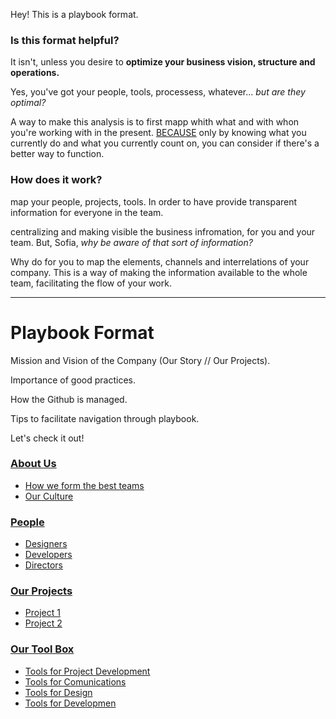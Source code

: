 Hey! This is a playbook format. 

### Is this format helpful?

It isn't, unless you desire to **optimize your business vision, structure and operations.**

Yes, you've got your people, tools, processess, whatever... *but are they optimal?* 

A way to make this analysis is to first mapp whith what and with whon you're working with in the present. [BECAUSE](https://www.youtube.com/watch?v=CvBfHwUxHIk) only by knowing what you currently do and what you currently count on, you can consider if there's a better way to function. 

### How does it work?

map your people, projects, tools. In order to have provide transparent information for everyone in the team. 

centralizing and making visible the business infromation, for you and your team. But, Sofia, *why be aware of that sort of information?* 

Why do for you to map the elements, channels and interrelations of your company. This is a way of making the information available to the whole team, facilitating the flow of your work.

--- 

# Playbook Format

Mission and Vision of the Company (Our Story // Our Projects).

Importance of good practices.

How the Github is managed.

Tips to facilitate navigation through playbook.

Let's check it out!


### [About Us](https://github.com/sofiacastillod/Playbook/blob/master/about.md)

- [How we form the best teams](#best-teams)
- [Our Culture](#best-teams)


### [People](https://github.com/sofiacastillod/Playbook/blob/master/people.md)

- [Designers](#values)
- [Developers](#best-teams)
- [Directors](#best-teams)

### [Our Projects](https://github.com/sofiacastillod/Playbook/blob/master/tools.md)

- [Project 1](#project-one)
- [Project 2](#project-two)

### [Our Tool Box](https://github.com/sofiacastillod/Playbook/blob/master/tools.md)

- [Tools for Project Development](#design-tools)
- [Tools for Comunications](#design-tools)
- [Tools for Design](#design-tools)
- [Tools for Developmen](#development-tools)
